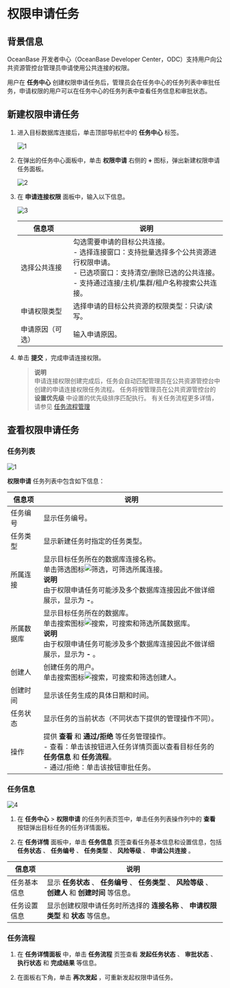 # 权限申请任务 


## **背景信息** 

OceanBase 开发者中心（OceanBase Developer Center，ODC）支持用户向公共资源管控台管理员申请使用公共连接的权限。

用户在 **任务中心** 创建权限申请任务后，管理员会在任务中心的任务列表中审批任务，申请权限的用户可以在任务中心的任务列表中查看任务信息和审批状态。

## **新建权限申请任务** 

1. 进入目标数据库连接后，单击顶部导航栏中的 **任务中心** 标签。

   ![1](https://obbusiness-private.oss-cn-shanghai.aliyuncs.com/doc/img/odc/413/export0.png)

2. 在弹出的任务中心面板中，单击 **权限申请** 右侧的 **+** 图标，弹出新建权限申请任务面板。

   ![2](https://obbusiness-private.oss-cn-shanghai.aliyuncs.com/doc/img/odc/410/task/Permission%20Applications/2.png)

3. 在 **申请连接权限** 面板中，输入以下信息。

   ![3](https://obbusiness-private.oss-cn-shanghai.aliyuncs.com/doc/img/odc/410/task/Permission%20Applications/3.png)

   | **信息项**  | **说明**                             |
   |----------|------------------------------|
   | 选择公共连接   | 勾选需要申请的目标公共连接。<br> - 选择连接窗口：支持批量选择多个公共资源进行权限申请。 <br> - 已选项窗口：支持清空/删除已选的公共连接。 <br> - 支持通过连接/主机/集群/租户名称搜索公共连接。 |
   | 申请权限类型   | 选择申请的目标公共资源的权限类型：只读/读写。                                                                                                                                                                                                               |
   | 申请原因（可选） | 输入申请原因。                                |


4. 单击 **提交** ，完成申请连接权限。

   > **说明**  
   > 申请连接权限创建完成后，任务会自动匹配管理员在公共资源管控台中创建的申请连接权限任务流程。
   > 任务将按管理员在公共资源管控台的 **设置优先级** 中设置的优先级排序匹配执行。
   > 有关任务流程更多详情，请参见 [任务流程管理](../4.web-odc-public-resource-management/4.web-odc-task-process.md)

## **查看权限申请任务** 

### **任务列表** 

![1](https://obbusiness-private.oss-cn-shanghai.aliyuncs.com/doc/img/odc/410/task/Permission%20Applications/1.png)


**权限申请** 任务列表中包含如下信息：

| **信息项** | **说明**                                   |
|---------|------------------------------------------|
| 任务编号    | 显示任务编号。                                                                                                                                                                                                                                                                 |
| 任务类型    | 显示新建任务时指定的任务类型。                                                                                                                                                                                                                                                            |
| 所属连接    | 显示目标任务所在的数据库连接名称。<br> 单击筛选图标![筛选](https://help-static-aliyun-doc.aliyuncs.com/assets/img/zh-CN/0583667361/p352180.jpg)，可筛选所属连接。<br> **说明**<br> 由于权限申请任务可能涉及多个数据库连接因此不做详细展示，显示为 **-**。                                                                                                                                     |
| 所属数据库   | 显示目标任务所在的数据库。<br> 单击搜索图标![搜索](https://help-static-aliyun-doc.aliyuncs.com/assets/img/zh-CN/5526247461/p416691.jpg)，可搜索和筛选所属数据库。<br> **说明**<br> 由于权限申请任务可能涉及多个数据库连接因此不做详细展示，显示为 **-** 。                                                                                                                                     |
| 创建人     | 创建任务的用户。<br> 单击搜索图标![搜索](https://help-static-aliyun-doc.aliyuncs.com/assets/img/zh-CN/5526247461/p416691.jpg)，可搜索和筛选创建人。                                                                                                                                                                                                |
| 创建时间    | 显示该任务生成的具体日期和时间。                                                                                                                                                                                                                                                           |
| 任务状态    | 显示任务的当前状态（不同状态下提供的管理操作不同）。                                                                                                                                                                                                                                                 |
| 操作      | 提供 **查看** 和 **通过/拒绝** 等任务管理操作。<br> - 查看：单击该按钮进入任务详情页面以查看目标任务的 **任务信息**  和 **任务流程**。 <br> - 通过/拒绝：单击该按钮审批任务。  |


### **任务信息** 

![4](https://obbusiness-private.oss-cn-shanghai.aliyuncs.com/doc/img/odc/410/task/Permission%20Applications/4.png)

1. 在 **任务中心** > **权限申请** 的任务列表页签中，单击任务列表操作列中的 **查看** 按钮弹出目标任务的任务详情面板。


2. 在 **任务详情** 面板中，单击 **任务信息** 页签查看任务基本信息和设置信息，包括 **任务状态** 、 **任务编号** 、 **任务类型** 、 **风险等级** 、 **申请公共连接** 。

| **信息项**  | **说明**                                                                   |
|----------|--------------------------------------------------------------------------|
| 任务基本信息   | 显示 **任务状态** 、 **任务编号** 、 **任务类型** 、 **风险等级** 、 **创建人**  和 **创建时间**  等信息。 |
| 任务设置信息 | 显示创建权限申请任务时所选择的 **连接名称** 、 **申请权限类型**  和 **状态**  等信息。                    |



### **任务流程** 

1. 在 **任务详情面板** 中，单击 **任务流程** 页签查看 **发起任务状态** 、 **审批状态** 、 **执行状态** 和 **完成结果** 等信息。


2. 在面板右下角，单击 **再次发起** ，可重新发起权限申请任务。